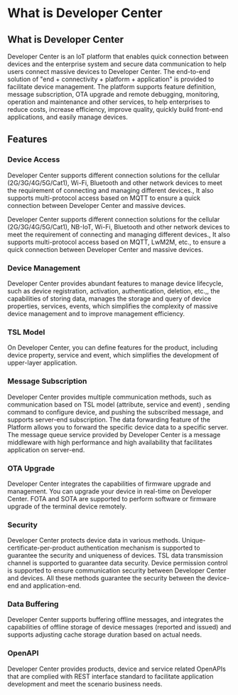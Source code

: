 # What is Developer Center

## **What is Developer Center**

Developer Center is an IoT platform that enables quick connection between devices and the enterprise system and secure data communication to help users connect massive devices to Developer Center. The end-to-end solution of "end + connectivity + platform + application" is provided to facilitate device management. The platform supports feature definition, message subscription, OTA upgrade and remote debugging, monitoring, operation and maintenance and other services, to help enterprises to reduce costs, increase efficiency, improve quality, quickly build front-end applications, and easily manage devices.

<ALink imgurl="/en/productIntroduce/image10001.png" imgenurl="/en/productIntroduce/image10001_en.png" />

## **Features**

### **Device Access**

<span v-if="isEu">

Developer Center supports different connection solutions for the cellular (2G/3G/4G/5G/Cat1), Wi-Fi, Bluetooth and other network devices to meet the requirement of connecting and managing different devices., It also supports multi-protocol access based on MQTT to ensure a quick connection between Developer Center and massive devices.

</span>
<span  v-else>

Developer Center supports different connection solutions for the cellular (2G/3G/4G/5G/Cat1), NB-IoT, Wi-Fi, Bluetooth and other network devices to meet the requirement of connecting and managing different devices., It also supports multi-protocol access based on MQTT, LwM2M, etc., to ensure a quick connection between Developer Center and massive devices.

</span>

  

### **Device Management**

Developer Center provides abundant features to manage device lifecycle, such as device registration, activation, authentication, deletion, etc.,, the capabilities of storing data, manages the storage and query of device properties, services, events, which simplifies the complexity of massive device management and to improve management efficiency.

### **TSL Model**

On Developer Center, you can define features for the product, including device property, service and event, which simplifies the development of upper-layer application.

### **Message Subscription**

Developer Center provides multiple communication methods, such as communication based on TSL model (attribute, service and event) , sending command to configure device, and pushing the subscribed message, and supports server-end subscription. The data forwarding feature of the Platform allows you to forward the specific device data to a specific server. The message queue service provided by Developer Center is a message middleware with high performance and high availability that facilitates application on server-end.

### **OTA Upgrade**

Developer Center integrates the capabilities of firmware upgrade and management. You can upgrade your device in real-time on Developer Center. FOTA and SOTA are supported to perform software or firmware upgrade of the terminal device remotely.

### **Security**

Developer Center protects device data in various methods. Unique-certificate-per-product authentication mechanism is supported to guarantee the security and uniqueness of devices. TSL data transmission channel is supported to guarantee data security. Device permission control is supported to ensure communication security between Developer Center and devices. All these methods guarantee the security between the device-end and application-end.

### **Data Buffering**

Developer Center supports buffering offline messages, and integrates the capabilities of offline storage of device messages (reported and issued) and supports adjusting cache storage duration based on actual needs.

### **OpenAPI**

Developer Center provides products, device and service related OpenAPIs that are complied with REST interface standard to facilitate application development and meet the scenario business needs.